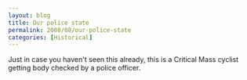 ```yaml
---
layout: blog
title: Our police state
permalink: 2008/08/our-police-state
categories: [Historical]
---
```


<p>Just in case you haven't seen this already, this is a Critical Mass cyclist getting body checked by a police officer.</p>
<object width="425" height="344"><param name="movie" value="http://www.youtube.com/v/oUkiyBVytRQ&hl=en&fs=1" /><param name="wmode" value="transparent" /><param name="allowFullScreen" value="true" /><embed src="http://www.youtube.com/v/oUkiyBVytRQ&hl=en&fs=1" type="application/x-shockwave-flash" allowfullscreen="true" wmode="transparent" width="425" height="344"></embed></object>
